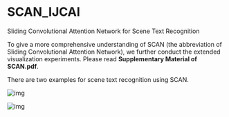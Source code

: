 # SCAN_IJCAI
Sliding Convolutional Attention Network for Scene Text Recognition

To give a more comprehensive understanding of SCAN (the abbreviation of Sliding Convolutional Attention Network), we further conduct the extended visualization experiments. Please read **Supplementary Material of SCAN.pdf**.

There are two examples for scene text recognition using SCAN.

![img](https://github.com/nameful/SCAN_IJCAI/blob/master/IMG/EG1.gif)

![img](https://github.com/nameful/SCAN_IJCAI/blob/master/IMG/EG2.gif)
